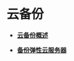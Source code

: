 # 云备份<a name="ZH-CN_TOPIC_0096304614"></a>

-   **[云备份概述](云备份概述.md)**  

-   **[备份弹性云服务器](备份弹性云服务器.md)**  

